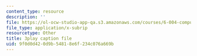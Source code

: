 ```yaml
---
content_type: resource
description: ''
file: https://ol-ocw-studio-app-qa.s3.amazonaws.com/courses/6-004-computation-structures-spring-2017/9f0d0d420d9b54818e6f234c076a669b_58edfKe-LO8.vtt
file_type: application/x-subrip
resourcetype: Other
title: 3play caption file
uid: 9f0d0d42-0d9b-5481-8e6f-234c076a669b
---
```

